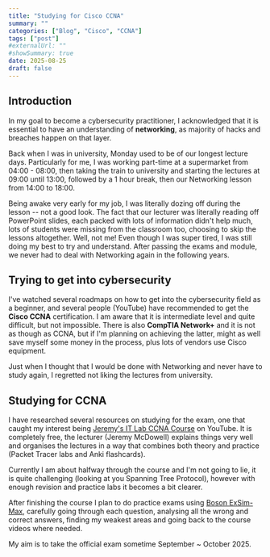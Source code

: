 ```yaml
---
title: "Studying for Cisco CCNA"
summary: ""
categories: ["Blog", "Cisco", "CCNA"]
tags: ["post"]
#externalUrl: ""
#showSummary: true
date: 2025-08-25
draft: false
---
```


## Introduction

In my goal to become a cybersecurity practitioner, I acknowledged that it is essential to have an understanding of **networking**, as majority of hacks and breaches happen on that layer.

Back when I was in university, Monday used to be of our longest lecture days. Particularly for me, I was working part-time at a supermarket from 04:00 - 08:00, then taking the train to university and starting the lectures at 09:00 until 13:00, followed by a 1 hour break, then our Networking lesson from 14:00 to 18:00.

Being awake very early for my job, I was literally dozing off during the lesson -- not a good look. The fact that our lecturer was literally reading off PowerPoint slides, each packed with lots of information didn't help much, lots of students were missing from the classroom too, choosing to skip the lessons altogether. Well, not me! Even though I was super tired, I was still doing my best to try and understand. After passing the exams and module, we never had to deal with Networking again in the following years.

## Trying to get into cybersecurity

I've watched several roadmaps on how to get into the cybersecurity field as a beginner, and several people (YouTube) have recommended to get the **Cisco CCNA** certification. I am aware that it is intermediate level and quite difficult, but not impossible. There is also **CompTIA Network+** and it is not as though as CCNA, but if I'm planning on achieving the latter, might as well save myself some money in the process, plus lots of vendors use Cisco equipment.

Just when I thought that I would be done with Networking and never have to study again, I regretted not liking the lectures from university.

## Studying for CCNA

I have researched several resources on studying for the exam, one that caught my interest being [Jeremy's IT Lab CCNA Course](https://youtube.com/playlist?list=PLxbwE86jKRgMpuZuLBivzlM8s2Dk5lXBQ&si=kSISMCiQAWcTQ7eu) on YouTube. It is completely free, the lecturer (Jeremy McDowell) explains things very well and organises the lectures in a way that combines both theory and practice (Packet Tracer labs and Anki flashcards).

Currently I am about halfway through the course and I'm not going to lie, it is quite challenging (looking at you Spanning Tree Protocol), however with enough revision and practice labs it becomes a bit clearer.

After finishing the course I plan to do practice exams using [Boson ExSim-Max](https://www.boson.com/exsim-max-practice-exams), carefully going through each question, analysing all the wrong and correct answers, finding my weakest areas and going back to the course videos where needed.

My aim is to take the official exam sometime September ~ October 2025.